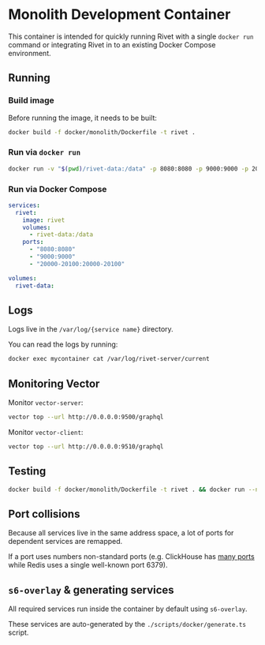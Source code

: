 # Monolith Development Container

This container is intended for quickly running Rivet with a single `docker run` command or integrating Rivet in to an existing Docker Compose environment.

## Running

### Build image

Before running the image, it needs to be built:

```bash
docker build -f docker/monolith/Dockerfile -t rivet .
```

### Run via `docker run`

```bash
docker run -v "$(pwd)/rivet-data:/data" -p 8080:8080 -p 9000:9000 -p 20000-20100:20000-20100 rivet
```

### Run via Docker Compose

```yaml
services:
  rivet:
    image: rivet
    volumes:
      - rivet-data:/data
    ports:
      - "8080:8080"
      - "9000:9000"
      - "20000-20100:20000-20100"

volumes:
  rivet-data:
```

## Logs

Logs live in the `/var/log/{service name}` directory.

You can read the logs by running:

```bash
docker exec mycontainer cat /var/log/rivet-server/current
```

## Monitoring Vector

Monitor `vector-server`:

```bash
vector top --url http://0.0.0.0:9500/graphql
```

Monitor `vector-client`:

```bash
vector top --url http://0.0.0.0:9510/graphql
```

## Testing

```bash
docker build -f docker/monolith/Dockerfile -t rivet . && docker run --name rivet --rm -v "/tmp/rivet-data:/data" -p 8080:8080 -p 9000:9000 -p 20000-20100:20000-20100 rivet
```

## Port collisions

Because all services live in the same address space, a lot of ports for dependent services are remapped.

If a port uses numbers non-standard ports (e.g. ClickHouse has [many ports](https://clickhouse.com/docs/en/guides/sre/network-ports) while Redis uses a single well-known port 6379).

## `s6-overlay` & generating services

All required services run inside the container by default using `s6-overlay`.

These services are auto-generated by the `./scripts/docker/generate.ts` script.

